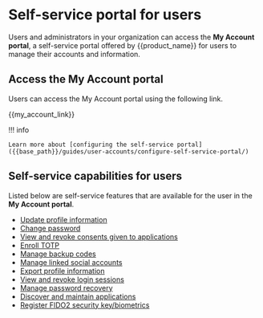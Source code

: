 # Self-service portal for users

Users and administrators in your organization can access the **My Account portal**, a self-service portal offered by {{product_name}} for users to manage their accounts and information.

## Access the My Account portal

Users can access the My Account portal using the following link.

{{my_account_link}}

!!! info

    Learn more about [configuring the self-service portal]({{base_path}}/guides/user-accounts/configure-self-service-portal/)

## Self-service capabilities for users

Listed below are self-service features that are available for the user in the **My Account portal**.

- [Update profile information]({{base_path}}/guides/user-self-service/update-profile-info/)
- [Change password]({{base_path}}/guides/user-self-service/change-password/)
- [View and revoke consents given to applications]({{base_path}}/guides/user-self-service/manage-consents/)
- [Enroll TOTP]({{base_path}}/guides/user-self-service/enable-totp/)
- [Manage backup codes]({{base_path}}/guides/user-self-service/manage-backup-codes/)
- [Manage linked social accounts]({{base_path}}/guides/user-self-service/manage-linked-accounts/)
- [Export profile information]({{base_path}}/guides/user-self-service/export-profile-information/)
- [View and revoke login sessions]({{base_path}}/guides/user-self-service/manage-login-sessions/)
- [Manage password recovery]({{base_path}}/guides/user-self-service/user-password-recovery/)
- [Discover and maintain applications]({{base_path}}/guides/user-self-service/discover-applications/)
- [Register FIDO2 security key/biometrics]({{base_path}}/guides/user-self-service/register-security-key/)